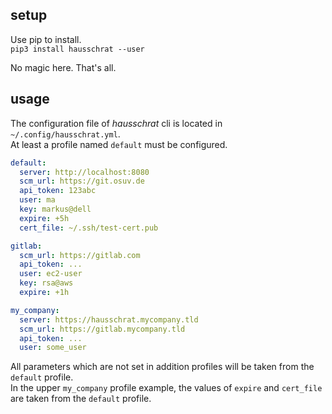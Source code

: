 ## setup

Use pip to install.  
`pip3 install hausschrat --user`  

No magic here. That's all.

## usage

The configuration file of _hausschrat_ cli is located in `~/.config/hausschrat.yml`.  
At least a profile named `default` must be configured.

```yml
default:
  server: http://localhost:8080
  scm_url: https://git.osuv.de
  api_token: 123abc
  user: ma
  key: markus@dell
  expire: +5h
  cert_file: ~/.ssh/test-cert.pub

gitlab:
  scm_url: https://gitlab.com
  api_token: ...
  user: ec2-user
  key: rsa@aws
  expire: +1h

my_company:
  server: https://hausschrat.mycompany.tld
  scm_url: https://gitlab.mycompany.tld
  api_token: ...
  user: some_user
```

All parameters which are not set in addition profiles will be taken from the `default` profile.  
In the upper `my_company` profile example, the values of `expire` and `cert_file` are taken from the `default` profile.
